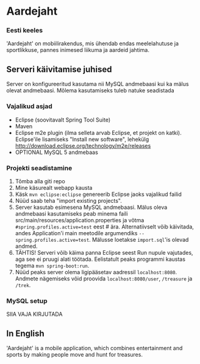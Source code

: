 Aardejaht
=========

### Eesti keeles
'Aardejaht' on mobiilirakendus, mis ühendab endas meelelahutuse ja sportlikkuse, pannes inimesed liikuma ja aardeid jahtima.

## Serveri käivitamise juhised
Server on konfigureeritud kasutama nii MySQL andmebaasi kui ka mälus olevat andmebaasi. Mõlema kasutamiseks tuleb natuke seadistada

### Vajalikud asjad
* Eclipse (soovitavalt Spring Tool Suite)
* Maven
* Eclipse m2e plugin (ilma selleta arvab Eclipse, et projekt on katki). Eclipse'ile lisamiseks "Install new software", lehekülg http://download.eclipse.org/technology/m2e/releases
* OPTIONAL MySQL 5 andmebaas


### Projekti seadistamine
1. Tõmba alla giti repo
2. Mine käsurealt webapp kausta
3. Käsk `mvn eclipse:eclipse` genereerib Eclipse jaoks vajalikud failid
4. Nüüd saab teha "import existing projects".
5. Server kasutab esimesena MySQL andmebaasi. Mälus oleva andmebaasi kasutamiseks peab minema faili src/main/resources/application.properties ja võtma `#spring.profiles.active=test` eest # ära. Alternatiivselt võib käivitada, andes Application'i main meetodile argumendiks `--spring.profiles.active=test`. Mälusse loetakse `import.sql`'is olevad andmed.
6. TÄHTIS! Serveri võib käima panna Eclipse seest Run nupule vajutades, aga see ei pruugi alati töötada. Eelistatult peaks programmi kaustas tegema `mvn spring-boot:run`.
7. Nüüd peaks server olema ligipääsetav aadressil `localhost:8080`. Andmete nägemiseks võid proovida `localhost:8080/user`, `/treasure` ja `/trek`.


### MySQL setup
SIIA VAJA KIRJUTADA

## In English
'Aardejaht' is a mobile application, which combines entertainment and sports by making people move and hunt for treasures.

